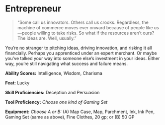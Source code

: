 # Entrepreneur

> “Some call us innovators. Others call us crooks. Regardless, the machine of commerce moves ever onward because of people like us—people willing to take risks. So what if the resources aren’t ours? The ideas are. Well, usually.”

You’re no stranger to pitching ideas, driving innovation, and risking it all financially. Perhaps you apprenticed under an expert merchant. Or maybe you’ve talked your way into someone else’s investment in your ideas. Either way, you’re still navigating what success and failure means.

**Ability Scores:** Intelligence, Wisdom, Charisma

**Feat:** Lucky

**Skill Proficiencies:** Deception and Persuasion

**Tool Proficiency:** *Choose one kind of Gaming Set*

**Equipment:** *Choose A or B:* (A) Map Case, Map, Parchment, Ink, Ink Pen, Gaming Set (same as above), Fine Clothes, 20 gp; or (B) 50 GP
